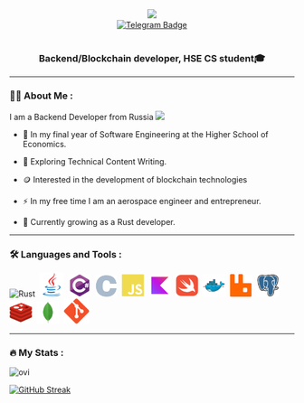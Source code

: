 <div id="header" align="center">
  <img src="https://media.giphy.com/media/v1.Y2lkPTc5MGI3NjExMjM5YWd6bThkenpsd2VjZG4zaHU4MzEyZ3ExaXBlbXJlNnBwc24wYyZlcD12MV9pbnRlcm5hbF9naWZfYnlfaWQmY3Q9cw/gjrYDwbjnK8x36xZIO/giphy.gif" width="200"/>
  <div id="badges" align="center">
  <a href="https://t.me/EvgeniyB2077">
    <img src="https://img.shields.io/badge/Telegram-blue?logo=Telegram&logoColor=white&style=for-the-badge" alt="Telegram Badge"/>
  </a>
</div>
    <img src="https://komarev.com/ghpvc/?username=NightRunnerEB&style=flat-square&color=blue" alt=""/>
  <h3>
  Backend/Blockchain developer, HSE CS student🎓
</h3>
</div>

---

### :man_technologist: About Me :

I am a Backend Developer from Russia <img src="https://media.giphy.com/media/WUlplcMpOCEmTGBtBW/giphy.gif" width="30">

- :telescope: In my final year of Software Engineering at the Higher School of Economics.

- :seedling: Exploring Technical Content Writing.
  
- 🪙 Interested in the development of blockchain technologies

- :zap: In my free time I am an aerospace engineer and entrepreneur.

- 🦀 Currently growing as a Rust developer.

---

### :hammer_and_wrench: Languages and Tools :

<div>
  <img src="https://www.rust-lang.org/logos/rust-logo-64x64.png" title="Rust"  alt="Rust" width="45" height="45"/>&nbsp;
  <img src="https://github.com/devicons/devicon/blob/master/icons/java/java-original.svg" title="Java" alt="Java" width="43" height="43"/>&nbsp;
  <img src="https://github.com/devicons/devicon/blob/master/icons/csharp/csharp-original.svg" title="C#" alt="C#" width="40" height="40"/>&nbsp;
  <img src="https://github.com/devicons/devicon/blob/master/icons/c/c-original.svg" title="C" alt="C" width="38" height="38"/>&nbsp;
  <img src="https://github.com/devicons/devicon/blob/master/icons/javascript/javascript-plain.svg" title="JS" alt="JS" width="40" height="40"/>&nbsp;
  <img src="https://github.com/devicons/devicon/blob/master/icons/kotlin/kotlin-original.svg" title="Kotlin" alt="Kotlin" width="40" height="40"/>&nbsp;
  <img src="https://github.com/devicons/devicon/blob/master/icons/swift/swift-original.svg" title="Swift"  alt="Swift" width="40" height="40"/>&nbsp;
  <img src="https://github.com/devicons/devicon/blob/master/icons/docker/docker-original.svg" title="Docker"  alt="Docker" width="40" height="40"/>&nbsp;
  <img src="https://github.com/devicons/devicon/blob/master/icons/rabbitmq/rabbitmq-original.svg" title="RabbitMQ"  alt="RabbitMQ" width="40" height="40"/>&nbsp;
  <img src="https://github.com/devicons/devicon/blob/master/icons/postgresql/postgresql-original.svg" title="PostgreSQL"  alt="PostgreSQL" width="40" height="40"/>&nbsp;
  <img src="https://github.com/devicons/devicon/blob/master/icons/redis/redis-original.svg" title="Redis"  alt="Redis" width="40" height="40"/>&nbsp;
  <img src="https://github.com/devicons/devicon/blob/master/icons/mongodb/mongodb-original.svg" title="MongoDB"  alt="MongoDB" width="40" height="40"/>&nbsp;
  <img src="https://github.com/devicons/devicon/blob/master/icons/git/git-original.svg" title="Git" **alt="Git" width="45" height="45"/>
</div>

---

### :fire: My Stats :

<img src="https://github-readme-stats.vercel.app/api/top-langs?username=NightRunnerEB&show_icons=true&locale=en&layout=compact&theme=vision-friendly-dark" alt="ovi" />

[![GitHub Streak](https://github-readme-streak-stats.herokuapp.com?user=NightRunnerEB&theme=dark&background=000000)](https://git.io/streak-stats)
